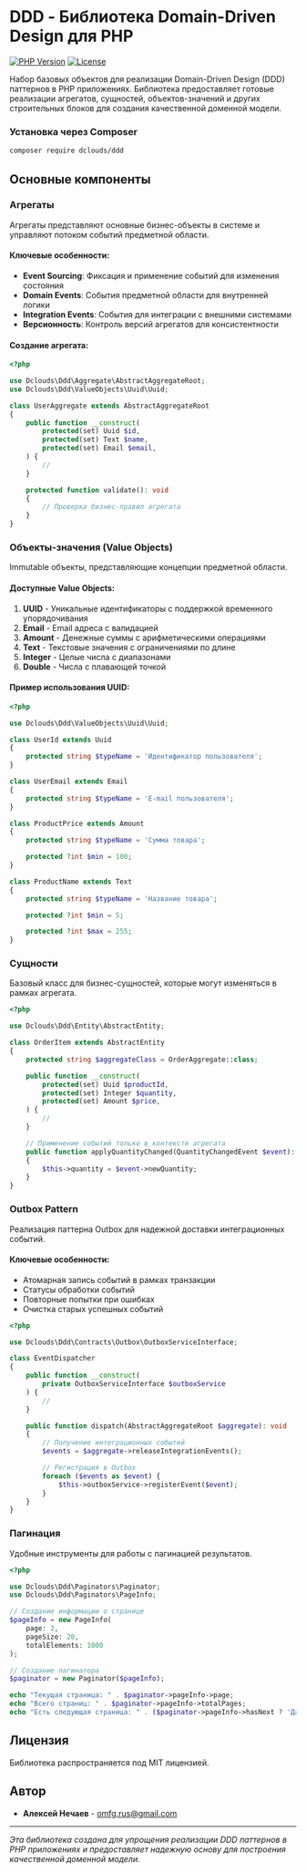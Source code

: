# DDD - Библиотека Domain-Driven Design для PHP

[![PHP Version](https://img.shields.io/badge/php-%5E8.4-blue)](https://www.php.net/)
[![License](https://img.shields.io/badge/license-MIT-green.svg)](LICENSE)

Набор базовых объектов для реализации Domain-Driven Design (DDD) паттернов в PHP приложениях. Библиотека предоставляет готовые реализации агрегатов, сущностей, объектов-значений и других строительных блоков для создания качественной доменной модели.

### Установка через Composer

```bash
composer require dclouds/ddd
```

## Основные компоненты

### Агрегаты

Агрегаты представляют основные бизнес-объекты в системе и управляют потоком событий предметной области.

#### Ключевые особенности:

- **Event Sourcing**: Фиксация и применение событий для изменения состояния
- **Domain Events**: События предметной области для внутренней логики
- **Integration Events**: События для интеграции с внешними системами
- **Версионность**: Контроль версий агрегатов для консистентности

#### Создание агрегата:

```php
<?php

use Dclouds\Ddd\Aggregate\AbstractAggregateRoot;
use Dclouds\Ddd\ValueObjects\Uuid\Uuid;

class UserAggregate extends AbstractAggregateRoot
{
    public function __construct(
        protected(set) Uuid $id,
        protected(set) Text $name,
        protected(set) Email $email,
    ) {
        //
    }

    protected function validate(): void
    {
        // Проверка бизнес-правил агрегата
    }
}
```

### Объекты-значения (Value Objects)

Immutable объекты, представляющие концепции предметной области.

#### Доступные Value Objects:

1. **UUID** - Уникальные идентификаторы с поддержкой временного упорядочивания
2. **Email** - Email адреса с валидацией
3. **Amount** - Денежные суммы с арифметическими операциями
4. **Text** - Текстовые значения с ограничениями по длине
5. **Integer** - Целые числа с диапазонами
6. **Double** - Числа с плавающей точкой

#### Пример использования UUID:

```php
<?php

use Dclouds\Ddd\ValueObjects\Uuid\Uuid;

class UserId extends Uuid
{
    protected string $typeName = 'Идентификатор пользователя';
}

class UserEmail extends Email
{
    protected string $typeName = 'E-mail пользователя';
}

class ProductPrice extends Amount
{
    protected string $typeName = 'Сумма товара';

    protected ?int $min = 100;
}

class ProductName extends Text
{
    protected string $typeName = 'Название товара';

    protected ?int $min = 5;

    protected ?int $max = 255;
}
```

### Сущности

Базовый класс для бизнес-сущностей, которые могут изменяться в рамках агрегата.

```php
<?php

use Dclouds\Ddd\Entity\AbstractEntity;

class OrderItem extends AbstractEntity
{
    protected string $aggregateClass = OrderAggregate::class;

    public function __construct(
        protected(set) Uuid $productId,
        protected(set) Integer $quantity,
        protected(set) Amount $price,
    ) {
        //
    }

    // Применение событий только в контексте агрегата
    public function applyQuantityChanged(QuantityChangedEvent $event): void
    {
        $this->quantity = $event->newQuantity;
    }
}
```

### Outbox Pattern

Реализация паттерна Outbox для надежной доставки интеграционных событий.

#### Ключевые особенности:

- Атомарная запись событий в рамках транзакции
- Статусы обработки событий
- Повторные попытки при ошибках
- Очистка старых успешных событий

```php
<?php

use Dclouds\Ddd\Contracts\Outbox\OutboxServiceInterface;

class EventDispatcher
{
    public function __construct(
        private OutboxServiceInterface $outboxService
    ) {
        //
    }

    public function dispatch(AbstractAggregateRoot $aggregate): void
    {
        // Получение интеграционных событий
        $events = $aggregate->releaseIntegrationEvents();

        // Регистрация в Outbox
        foreach ($events as $event) {
            $this->outboxService->registerEvent($event);
        }
    }
}
```

### Пагинация

Удобные инструменты для работы с пагинацией результатов.

```php
<?php

use Dclouds\Ddd\Paginators\Paginator;
use Dclouds\Ddd\Paginators\PageInfo;

// Создание информации о странице
$pageInfo = new PageInfo(
    page: 2,
    pageSize: 20,
    totalElements: 1000
);

// Создание пагинатора
$paginator = new Paginator($pageInfo);

echo "Текущая страница: " . $paginator->pageInfo->page;
echo "Всего страниц: " . $paginator->pageInfo->totalPages;
echo "Есть следующая страница: " . ($paginator->pageInfo->hasNext ? 'Да' : 'Нет');
```

## Лицензия

Библиотека распространяется под MIT лицензией.

## Автор

- **Алексей Нечаев** - omfg.rus@gmail.com

---

*Эта библиотека создана для упрощения реализации DDD паттернов в PHP приложениях и предоставляет надежную основу для построения качественной доменной модели.*
